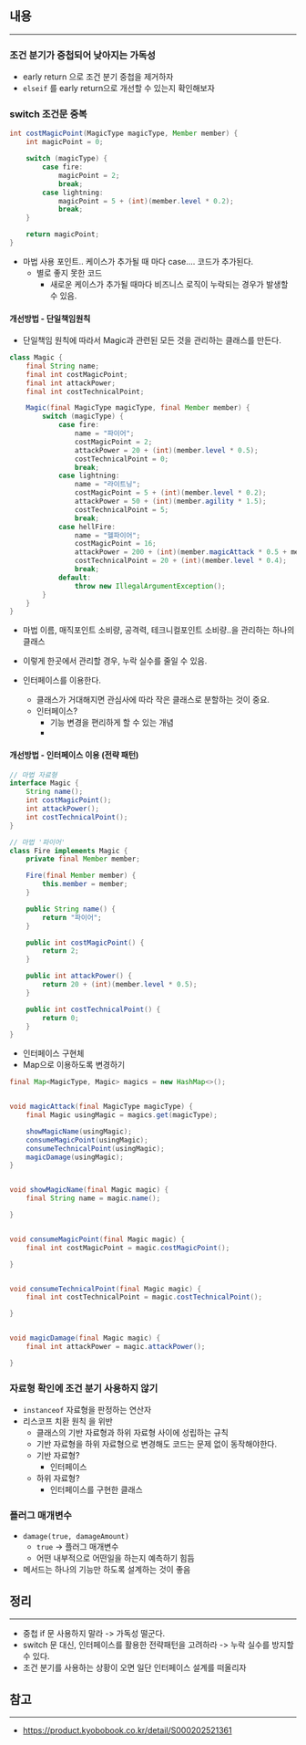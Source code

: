 ## 내용
---
### 조건 분기가 중첩되어 낮아지는 가독성
- early return 으로 조건 분기 중첩을 제거하자
- `elseif` 를 early return으로 개선할 수 있는지 확인해보자

### switch 조건문 중복
```java
int costMagicPoint(MagicType magicType, Member member) {
    int magicPoint = 0;

    switch (magicType) {
        case fire:
            magicPoint = 2;
            break;
        case lightning:
            magicPoint = 5 + (int)(member.level * 0.2);
            break;
    }

    return magicPoint;
}
```
- 마법 사용 포인트.. 케이스가 추가될 때 마다 case.... 코드가 추가된다.
	- 별로 좋지 못한 코드
		- 새로운 케이스가 추가될 때마다 비즈니스 로직이 누락되는 경우가 발생할 수 있음.

#### 개선방법 - 단일책임원칙
- 단일책임 원칙에 따라서 Magic과 관련된 모든 것을 관리하는 클래스를 만든다.

```java
class Magic {
    final String name;
    final int costMagicPoint;
    final int attackPower;
    final int costTechnicalPoint;

    Magic(final MagicType magicType, final Member member) {
        switch (magicType) {
            case fire:
                name = "파이어";
                costMagicPoint = 2;
                attackPower = 20 + (int)(member.level * 0.5);
                costTechnicalPoint = 0;
                break;
            case lightning:
                name = "라이트닝";
                costMagicPoint = 5 + (int)(member.level * 0.2);
                attackPower = 50 + (int)(member.agility * 1.5);
                costTechnicalPoint = 5;
                break;
            case hellFire:
                name = "헬파이어";
                costMagicPoint = 16;
                attackPower = 200 + (int)(member.magicAttack * 0.5 + member.vitality * 2);
                costTechnicalPoint = 20 + (int)(member.level * 0.4);
                break;
            default:
                throw new IllegalArgumentException();
        }
    }
}
```
- 마법 이름, 매직포인트 소비량, 공격력, 테크니컬포인트 소비량..을 관리하는 하나의 클래스
- 이렇게 한곳에서 관리할 경우, 누락 실수를 줄일 수 있음.


- 인터페이스를 이용한다.
	- 클래스가 거대해지면 관심사에 따라 작은 클래스로 분할하는 것이 중요.
	- 인터페이스?
		- 기능 변경을 편리하게 할 수 있는 개념
		- 
#### 개선방법 - 인터페이스 이용 (전략 패턴)
```java
// 마법 자료형
interface Magic {
    String name();
    int costMagicPoint();
    int attackPower();
    int costTechnicalPoint();
}
```

```java
// 마법 '파이어'
class Fire implements Magic {
    private final Member member;

    Fire(final Member member) {
        this.member = member;
    }

    public String name() {
        return "파이어";
    }

    public int costMagicPoint() {
        return 2;
    }

    public int attackPower() {
        return 20 + (int)(member.level * 0.5);
    }

    public int costTechnicalPoint() {
        return 0;
    }
}
```
- 인터페이스 구현체
- Map으로 이용하도록 변경하기

```java
final Map<MagicType, Magic> magics = new HashMap<>();


void magicAttack(final MagicType magicType) {
    final Magic usingMagic = magics.get(magicType);

    showMagicName(usingMagic);
    consumeMagicPoint(usingMagic);
    consumeTechnicalPoint(usingMagic);
    magicDamage(usingMagic);
}


void showMagicName(final Magic magic) {
    final String name = magic.name();

}


void consumeMagicPoint(final Magic magic) {
    final int costMagicPoint = magic.costMagicPoint();

}


void consumeTechnicalPoint(final Magic magic) {
    final int costTechnicalPoint = magic.costTechnicalPoint();

}


void magicDamage(final Magic magic) {
    final int attackPower = magic.attackPower();

}
```

### 자료형 확인에 조건 분기 사용하지 않기
- `instanceof` 자료형을 판정하는 연산자
- 리스코프 치환 원칙 을 위반
	- 클래스의 기반 자료형과 하위 자료형 사이에 성립하는 규칙
	- 기반 자료형을 하위 자료형으로 변경해도 코드는 문제 없이 동작해야한다.
	- 기반 자료형?
		- 인터페이스
	- 하위 자료형?
		- 인터페이스를 구현한 클래스

### 플러그 매개변수
- `damage(true, damageAmount)`
	- `true` -> 플러그 매개변수
	- 어떤 내부적으로 어떤일을 하는지 예측하기 힘듬
- 메서드는 하나의 기능만 하도록 설계하는 것이 좋음

## 정리
--- 
- 중첩 if 문 사용하지 말라 -> 가독성 떨군다.
- switch 문 대신, 인터페이스를 활용한 전략패턴을 고려하라 -> 누락 실수를 방지할 수 있다.
- 조건 분기를 사용하는 상황이 오면 일단 인터페이스 설계를 떠올리자
## 참고
---
- https://product.kyobobook.co.kr/detail/S000202521361